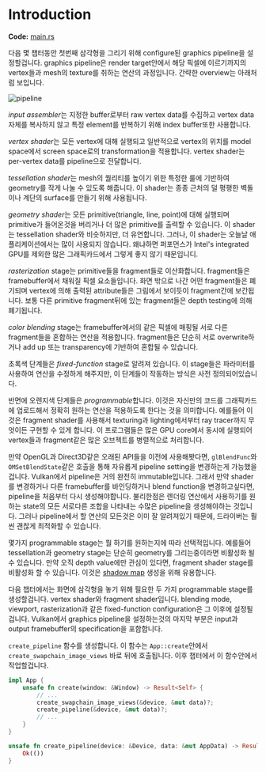 # Introduction

**Code:** [main.rs](https://github.com/KyleMayes/vulkanalia/tree/master/tutorial/src/08_graphics_pipeline.rs)

다음 몇 챕터동안 첫번째 삼각형을 그리기 위해 configure된 graphics pipeline을 설정할겁니다. graphics pipeline은 render target안에서 해당 픽셀에 이르기까지의 vertex들과 mesh의 texture를 취하는 연산의 과정입니다. 간략한 overview는 아래처럼 보입니다.

![pipeline](https://kylemayes.github.io/vulkanalia/images/vulkan_simplified_pipeline.svg)


*input assembler*는 지정한 buffer로부터 raw vertex data를 수집하고 vertex data 자체를 복사하지 않고 특정 element를 반복하기 위해 index buffer또한 사용합니다.

*vertex shader*는 모든 vertex에 대해 실행되고 일반적으로 vertex의 위치를 model space에서 screen space로의 transformation을 적용합니다. vertex shader는 per-vertex data를 pipeline으로 전달합니다.

*tessellation shader*는 mesh의 퀄리티를 높이기 위한 특정한 룰에 기반하여 geometry를 작게 나눌 수 있도록 해줍니다. 이 shader는 종종 근처의 덜 평평한 벽돌이나 계단의 surface를 만들기 위해 사용됩니다.

*geometry shader*는 모든 primitive(triangle, line, point)에 대해 실행되며 primitive가 들어온것을 버리거나 더 많은 primitive를 출력할 수 있습니다. 이 shader는 tessellation shader와 비슷하지만, 더 유연합니다. 그러나, 이 shader는 오늘날 애플리케이션에서는 많이 사용되지 않습니다. 왜냐하면 퍼포먼스가 Intel's integrated GPU를 제외한 많은 그래픽카드에서 그렇게 좋지 않기 때문입니디.

*rasterization* stage는 primitive들을 fragment들로 이산화합니다. fragment들은 framebuffer에서 채워질 픽셀 요소들입니다. 화면 밖으로 나간 어떤 fragment들은 폐기되며 vertex에 의해 출력된 attribute들은 그림에서 보이듯이 fragment간에 보간됩니다. 보통 다른 primitive fragment뒤에 있는 fragment들은 depth testing에 의해 폐기됩니다.

*color blending* stage는 framebuffer에서의 같은 픽셀에 매핑될 서로 다른 fragment들을 혼합하는 연산을 적용합니다. fragment들은 단순히 서로 overwrite하거나 add up 또는 transparency에 기반하여 혼합될 수 있습니다.

초록색 단계들은 *fixed-function* stage로 알려져 있습니다. 이 stage들은 파라미터를 사용하여 연산을 수정하게 해주지만, 이 단계들이 작동하는 방식은 사전 정의되어있습니다.

반면에 오렌지색 단계들은 *programmable*합니다. 이것은 자신만의 코드를 그래픽카드에 업로드해서 정확히 원하는 연산을 적용하도록 한다는 것을 의미합니다. 예를들어 이것은 fragment shader를 사용해서 texturing과 lighting에서부터 ray tracer까지 무엇이든 구현할 수 있게 합니다. 이 프로그램들은 많은 GPU core에서 동시에 실행되어 vertex들과 fragment같은 많은 오브젝트를 병렬적으로 처리합니다.

만약 OpenGL과 Direct3D같은 오래된 API들을 이전에 사용해봣다면, `glBlendFunc`와 `OMSetBlendState`같은 호출을 통해 자유롭게 pipeline setting을 변경하는게 가능했을겁니다. Vulkan에서 pipeline은 거의 완전히 immutable입니다. 그래서 만약 shader를 변경하거나 다른 framebuffer를 바인딩하거나 blend function을 변경하고싶다면, pipeline을 처음부터 다시 생성해야합니다. 불리한점은 렌더링 연산에서 사용하기를 원하는 state의 모든 서로다른 조합을 나타내는 수많은 pipeline을 생성해야하는 것입니다. 그러나 pipeline에서 할 연산의 모든것은 이미 잘 알려져있기 때문에, 드라이버는 훨씬 괜찮게 최적화할 수 있습니다.

몇가지 programmable stage는 뭘 하기를 원하는지에 따라 선택적입니다. 예를들어 tessellation과 geometry stage는 단순히 geometry를 그리는중이라면 비활성화 될 수 있습니다. 만약 오직 depth value에만 관심이 있다면, fragment shader stage를 비활성화 할 수 있습니다. 이것은 [shadow map](https://en.wikipedia.org/wiki/Shadow_mapping) 생성을 위해 유용합니다.

다음 챕터에서는 화면에 삼각형을 놓기 위해 필요한 두 가지 programmable stage를 생성할겁니다. vertex shader와 fragment shader입니다. blending mode, viewport, rasterization과 같은 fixed-function configuration은 그 이후에 설정될겁니다. Vulkan에서 graphics pipeline을 설정하는것의 마지막 부분은 input과 output framebuffer의 specification을 포함합니다.

`create_pipeline` 함수를 생성합니다. 이 함수는 `App::create`안에서 `create_swapchain_image_views` 바로 뒤에 호출됩니다. 이후 챕터에서 이 함수안에서 작업할겁니다.

```rust
impl App {
    unsafe fn create(window: &Window) -> Result<Self> {
        // ...
        create_swapchain_image_views(&device, &mut data)?;
        create_pipeline(&device, &mut data)?;
        // ...
    }
}

unsafe fn create_pipeline(device: &Device, data: &mut AppData) -> Result<()> {
    Ok(())
}
```
